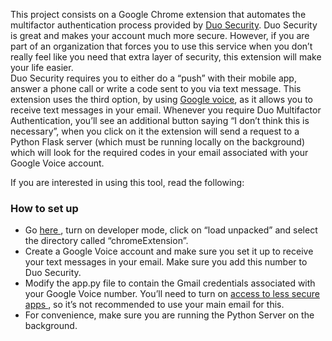 This project consists on a Google Chrome extension that automates the multifactor 
authentication process provided by <a href='https://duo.com/'>Duo Security</a>.
Duo Security is great and makes your account much more secure. However, if you are part of an organization that forces you to use this service when you don’t really feel like you need that extra layer of security, this extension will make your life easier. 
<br>
Duo Security requires you to either do a “push” with their mobile app, answer a phone call or write a code sent to you via text message. This extension uses the third option, by using  <a href='https://voice.google.com/'>Google voice</a>,  as it allows you to receive text messages in your email. 
Whenever you require Duo Multifactor Authentication, you’ll see an additional button saying “I don’t think this is necessary”, when you click on it the extension will send a request to a Python Flask server (which must be running locally on the background) which will look for the required codes in your email associated with your Google Voice account.
<br>

If you are interested in using this tool, read the following:
<h3> How to set up </h3>

- Go <a href='chrome://extensions/'>here </a>, turn on developer mode, click on “load unpacked” and select the directory called “chromeExtension”. 
-	Create a Google Voice account and make sure you set it up to receive your text messages in your email. Make sure you add this number to Duo Security.
-	Modify the app.py file to contain the Gmail credentials associated with your Google Voice number. You’ll need to turn on <a href='https://www.google.com/settings/security/lesssecureapps'> access to less secure apps </a>, so it’s not recommended to use your main email for this.
-	For convenience, make sure you are running the Python Server on the background. 

